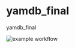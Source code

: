 # yamdb_final
yamdb_final

![example workflow](https://github.com/dk-r3d3/yamdb_final/actions/workflows/yamdb_workflow.yml)
